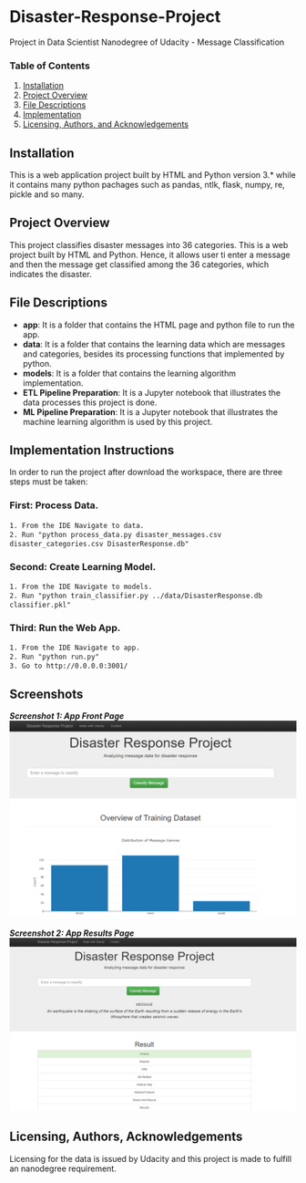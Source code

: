 # Disaster-Response-Project
Project in Data Scientist Nanodegree of Udacity - Message Classification 

### Table of Contents

1. [Installation](#installation)
2. [Project Overview](#overview)
3. [File Descriptions](#files)
4. [Implementation](#implementation)
5. [Licensing, Authors, and Acknowledgements](#licensing)

## Installation <a name="installation"></a>
This is a web application project built by HTML and Python version 3.* while it contains many python pachages such as pandas, ntlk, flask, numpy, re, pickle and so many. 

## Project Overview<a name="overview"></a>

This project classifies disaster messages into 36 categories. This is a web project built by HTML and Python. Hence, it allows user ti enter a message and then the message get classified among the 36 categories, which indicates the disaster. 

## File Descriptions <a name="files"></a>

* **app**: It is a folder that contains the HTML page and python file to run the app.
* **data**: It is a folder that contains the learning data which are messages and categories, besides its processing functions that implemented by python. 
* **models**: It is a folder that contains the learning algorithm implementation.
* **ETL Pipeline Preparation**: It is a Jupyter notebook that illustrates the data processes this project is done.
* **ML Pipeline Preparation**: It is a Jupyter notebook that illustrates the machine learning algorithm is used by this project.

## Implementation Instructions<a name="implementation"></a>

In order to run the project after download the workspace, there are three steps must be taken:

### First: Process Data.
	1. From the IDE Navigate to data.
	2. Run "python process_data.py disaster_messages.csv disaster_categories.csv DisasterResponse.db"

### Second: Create Learning Model.
	1. From the IDE Navigate to models.
	2. Run "python train_classifier.py ../data/DisasterResponse.db classifier.pkl"
	
### Third: Run the Web App.
	1. From the IDE Navigate to app.
	2. Run "python run.py"
	3. Go to http://0.0.0.0:3001/

## Screenshots

***Screenshot 1: App Front Page***
![Screenshot 1](https://github.com/Sultan660/Disaster-Response-Project/blob/master/screenshot1.PNG)

***Screenshot 2: App Results Page***
![Screenshot 2](https://github.com/Sultan660/Disaster-Response-Project/blob/master/screenshot2.PNG)

## Licensing, Authors, Acknowledgements<a name="licensing"></a>

Licensing for the data is issued by Udacity and this project is made to fulfill an nanodegree requirement.